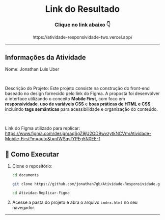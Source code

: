 <h1 align="center">Link do Resultado</h1>
<h3 align="center">Clique no link abaixo 👇</h3>
<p align="center">https://atividade-responsividade-two.vercel.app/</p>

---

## Informações da Atividade

Nome: Jonathan Luis Uber

<br>

Descrição do Projeto: Este projeto consiste na construção do front-end baseado no design fornecido pelo link do Figma. A proposta foi desenvolver a interface utilizando o conceito **Mobile First**, com foco em **responsividade**, **uso de variáveis CSS** e **boas práticas de HTML e CSS**, incluindo **tags semânticas** para acessibilidade e organização do conteúdo.

<br> 

Link do Figma utilizado para replicar: https://www.figma.com/design/aqSgZ9jU2OD9wvzytkNCVm/Atividade-Mobile-First?m=auto&t=nfWSqsfYPEg5N0EE-1


## 📂 Como Executar

1. Clone o repositório:
    ```bash
   cd documents
   ```
    
   ```bash
   git clone https://github.com/jonathan7gb/Atividade-Responsividade.git
   ```
   
   ```bash
   cd Atividae-Replicar-Figma
   ```
2. Acesse a pasta do projeto e abra o arquivo `index.html` no seu navegador.

---
<br>

